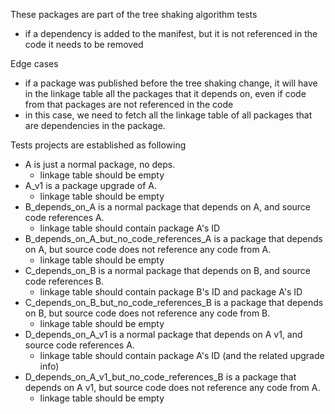 These packages are part of the tree shaking algorithm tests
- if a dependency is added to the manifest, but it is not referenced in the code it needs to be removed

Edge cases
- if a package was published before the tree shaking change, it will have in the linkage table all the 
packages that it depends on, even if code from that packages are not referenced in the code
- in this case, we need to fetch all the linkage table of all packages that are dependencies in the package.



Tests projects are established as following

- A is just a normal package, no deps.
    - linkage table should be empty
- A_v1 is a package upgrade of A.
    - linkage table should be empty
- B_depends_on_A is a normal package that depends on A, and source code references A.
    - linkage table should contain package A's ID
- B_depends_on_A_but_no_code_references_A is a package that depends on A, but source code does not reference any code from A.
     - linkage table should be empty
- C_depends_on_B is a normal package that depends on B, and source code references B.
     - linkage table should contain package B's ID and package A's ID
- C_depends_on_B_but_no_code_references_B is a package that depends on B, but source code does not reference any code from B.
     - linkage table should be empty
- D_depends_on_A_v1 is a normal package that depends on A v1, and source code references A.
     - linkage table should contain package A's ID (and the related upgrade info)
- D_depends_on_A_v1_but_no_code_references_B is a package that depends on A v1, but source code does not reference any code from A.
     - linkage table should be empty

